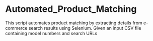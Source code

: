 # Automated_Product_Matching
This script automates product matching by extracting details from e-commerce search results using Selenium. Given an input CSV file containing model numbers and search URLs
